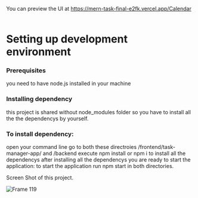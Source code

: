 
You can preview the UI at https://mern-task-final-e2fk.vercel.app/Calendar    

<p><H1>Setting up development environment</H1></p>
<h3>Prerequisites</h3>
you need to have node.js installed in your machine
<h3>Installing dependency</h3>
this project is shared without node_modules folder so you have to install all the the dependencys by yourself.<be>
<h3>To install dependency:</h3>
open your command line
go to both these directroies /frontend/task-manager-app/ and /backend
execute npm install or npm i to install all the dependencys
after installing all the dependencys you are ready to start the application:
to start the application run npm start in both directories.


Screen Shot of this project.

![Frame 119](https://github.com/akp660/mern_task_final/assets/72183243/b2a66b05-d954-46fc-92ef-dda771cbff5a)
